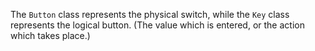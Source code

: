 
The `Button` class represents the physical switch, while the `Key`
class represents the logical button. (The value which is entered, or
the action which takes place.)
